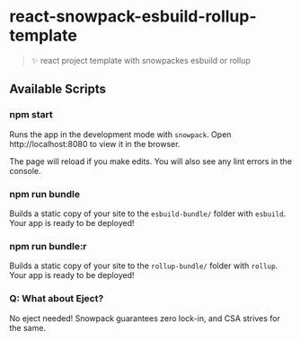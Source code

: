 # react-snowpack-esbuild-rollup-template

> ✨ react project template with snowpackes esbuild or rollup 

## Available Scripts
### npm start

Runs the app in the development mode with `snowpack`.
Open http://localhost:8080 to view it in the browser.

The page will reload if you make edits.
You will also see any lint errors in the console.

### npm run bundle

Builds a static copy of your site to the `esbuild-bundle/` folder with `esbuild`.
Your app is ready to be deployed!

### npm run bundle:r

Builds a static copy of your site to the `rollup-bundle/` folder with `rollup`.
Your app is ready to be deployed!

### Q: What about Eject?

No eject needed! Snowpack guarantees zero lock-in, and CSA strives for the same.
